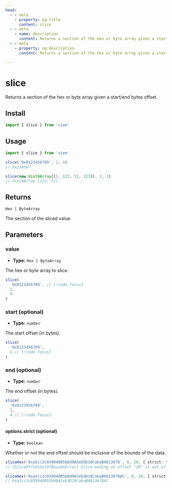 ```yaml
---
head:
  - - meta
    - property: og:title
      content: slice
  - - meta
    - name: description
      content: Returns a section of the hex or byte array given a start/end bytes offset.
  - - meta
    - property: og:description
      content: Returns a section of the hex or byte array given a start/end bytes offset.

---
```


# slice

Returns a section of the hex or byte array given a start/end bytes offset.

## Install

```ts
import { slice } from 'viem'
```

## Usage

```ts
import { slice } from 'viem'

slice('0x0123456789', 1, 4)
// 0x234567

slice(new Uint8Array([1, 122, 51, 123]), 1, 3)
// Uint8Array [122, 51]
```

## Returns

`Hex | ByteArray`

The section of the sliced value.

## Parameters

### value

- **Type:** `Hex | ByteArray`

The hex or byte array to slice.

```ts
slice(
  '0x0123456789', // [!code focus]
  1,
  4
)
```

### start (optional)

- **Type:** `number`

The start offset (in bytes).

```ts
slice(
  '0x0123456789', 
  1 // [!code focus]
)
```

### end (optional)

- **Type:** `number`

The end offset (in bytes).

```ts
slice(
  '0x0123456789', 
  1,
  4 // [!code focus]
)
```

#### options.strict (optional)

- **Type:** `boolean`

Whether or not the end offset should be inclusive of the bounds of the data.

```ts
sliceHex('0xa5cc3c03994DB5b0d9A5eEdD10CabaB0813678', 0, 20, { strict: true })
// [SliceOffsetOutOfBoundsError] Slice ending at offset "20" is out-of-bounds (size: 19).

sliceHex('0xa5cc3c03994DB5b0d9A5eEdD10CabaB0813678AC', 0, 20, { strict: true })
// 0xa5cc3c03994DB5b0d9A5eEdD10CabaB0813678AC
```

